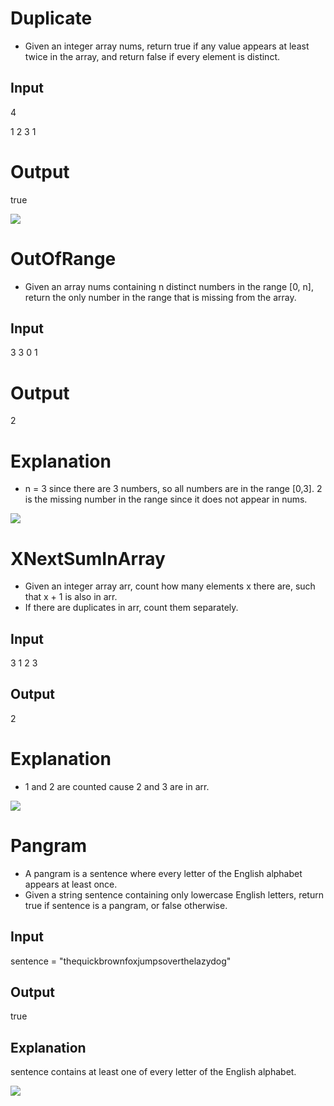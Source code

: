 # Duplicate

 - Given an integer array nums, return true if any value appears at least twice in the array, and return false if every element is distinct.

## Input
4

1 2 3 1

# Output

true

<img src="https://github.com/Syed-Javith/Winter-Camp-DSA/blob/master/Arrays/Hashing/TestProblems/image.png"/>

# OutOfRange

 - Given an array nums containing n distinct numbers in the range [0, n], return the only number in the range that is missing from the array.

## Input

3
3 0 1

# Output

2

# Explanation 

 - n = 3 since there are 3 numbers, so all numbers are in the range [0,3]. 2 is the missing number in the range since it does not appear in nums.

<img src="https://github.com/Syed-Javith/Winter-Camp-DSA/blob/master/Arrays/Hashing/TestProblems/image%20(1).png"/>

# XNextSumInArray

  - Given an integer array arr, count how many elements x there are, such that x + 1 is also in arr. 
  - If there are duplicates in arr, count them separately.

## Input

3
1 2 3

## Output 

2

# Explanation 

 - 1 and 2 are counted cause 2 and 3 are in arr.

<img src="https://github.com/Syed-Javith/Winter-Camp-DSA/blob/master/Arrays/Hashing/TestProblems/image%20(2).png"/>

# Pangram

 - A pangram is a sentence where every letter of the English alphabet appears at least once.
 - Given a string sentence containing only lowercase English letters, return true if sentence is a pangram, or false otherwise.

## Input

sentence = "thequickbrownfoxjumpsoverthelazydog"

## Output

true

## Explanation 

sentence contains at least one of every letter of the English alphabet.

<img src="https://github.com/Syed-Javith/Winter-Camp-DSA/blob/master/Arrays/Hashing/TestProblems/image%20(3).png"/>